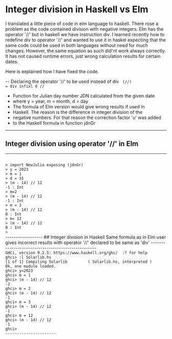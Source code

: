 # Integer division in Haskell vs Elm

I translated a little piece of code in elm language to haskell.
There rose a problem as the code contained division with negative integers.
Elm has the operator '//' but in haskell we have instruction div.
I learned recently how to redefine div to operator '//' and wanted to use
it in haskel expecting that the same code could be used in both languages
without need for  much changes. However, the same equation as such did'nt
work always correctly. It has not caused runtime errors, just wrong 
calculation results for certain dates.


Here is explained how I have fixed the code.   


-- Declaring the operator '//' to be used instead of div
<code>
(//) = div
infixl 8  //
</code>

* Function for Julian day number JDN calculated from the given date
* where y = year, m = month, d = day
* The formula of Elm version would give wrong results if used in
* Haskell. The reason is the difference in integer division of the
* negative numbers. For that reason the correction factor 'u' was added
* to the Haskell formula in function jdnGr 

---------------------------
## Integer division using operator '//' in Elm
------------------------------------------
<code>
> import NewJulia exposing (jdnGr)
> y = 2023
> m = 1
> d = 31
> (m - 14) // 12
-1 : Int
> m=2
> (m - 14) // 12
-1 : Int
> m = 3
> (m - 14) // 12
0 : Int
> m= 12
> (m - 14) // 12
0 : Int
> 
</code>
------------------
## Integer division in Haskell 
Same formula as in Elm user gives incorrect results
with operator '//' declared to be same as 'div'
---------------------------------------------------
<code>
GHCi, version 9.2.5: https://www.haskell.org/ghc/  :? for help
ghci> :l Solarlib.hs
[1 of 1] Compiling Solarlib         ( Solarlib.hs, interpreted )
Ok, one module loaded.
ghci> y=2023
ghci> m = 1
ghci> (m - 14) // 12
-2
ghci> m = 2
ghci> (m - 14) // 12
-1
ghci> m = 3
ghci> (m - 14) // 12
-1
ghci> m = 12
ghci> (m - 14) // 12
-1
ghci> 
----------------------
</code>
